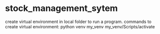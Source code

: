 # stock_management_sytem
create virtual environment in local folder to run a program.
commands to create virtual environment:
python venv my_venv
my_venv/Scripts/activate
